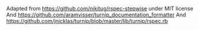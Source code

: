 Adapted from https://github.com/nikitug/rspec-stepwise under MIT license
And https://github.com/aramvisser/turnip_documentation_formatter
And https://github.com/jnicklas/turnip/blob/master/lib/turnip/rspec.rb
